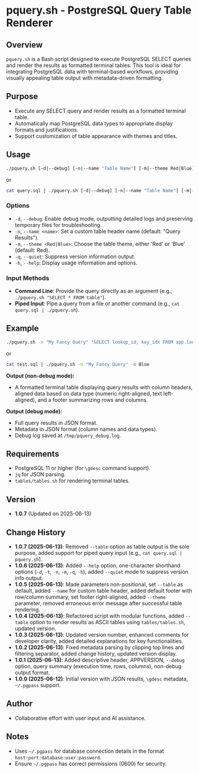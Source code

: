 # pquery.sh - PostgreSQL Query Table Renderer

## Overview
`pquery.sh` is a Bash script designed to execute PostgreSQL SELECT queries and render the results as formatted terminal tables. This tool is ideal for integrating PostgreSQL data with terminal-based workflows, providing visually appealing table output with metadata-driven formatting.

## Purpose
- Execute any SELECT query and render results as a formatted terminal table.
- Automatically map PostgreSQL data types to appropriate display formats and justifications.
- Support customization of table appearance with themes and titles.

## Usage
```bash
./pquery.sh [-d|--debug] [-n|--name "Table Name"] [-m|--theme Red|Blue] [-q|--quiet] [-h|--help] ["<query>"]
```
or
```bash
cat query.sql | ./pquery.sh [-d|--debug] [-n|--name "Table Name"] [-m|--theme Red|Blue] [-q|--quiet] [-h|--help]
```

### Options
- `-d`, `--debug`: Enable debug mode, outputting detailed logs and preserving temporary files for troubleshooting.
- `-n`, `--name <name>`: Set a custom table header name (default: "Query Results").
- `-m`, `--theme <Red|Blue>`: Choose the table theme, either 'Red' or 'Blue' (default: Red).
- `-q`, `--quiet`: Suppress version information output.
- `-h`, `--help`: Display usage information and options.

### Input Methods
- **Command Line**: Provide the query directly as an argument (e.g., `./pquery.sh "SELECT * FROM table"`).
- **Piped Input**: Pipe a query from a file or another command (e.g., `cat query.sql | ./pquery.sh`).

## Example
```bash
./pquery.sh -n "My Fancy Query" "SELECT lookup_id, key_idx FROM app.lookups WHERE lookup_id=38"
```
or
```bash
cat test.sql | ./pquery.sh -n "My Fancy Query" -m Blue
```

**Output (non-debug mode):**
- A formatted terminal table displaying query results with column headers, aligned data based on data type (numeric right-aligned, text left-aligned), and a footer summarizing rows and columns.

**Output (debug mode):**
- Full query results in JSON format.
- Metadata in JSON format (column names and data types).
- Debug log saved at `/tmp/pquery_debug.log`.

## Requirements
- PostgreSQL 11 or higher (for `\gdesc` command support).
- `jq` for JSON parsing.
- `tables/tables.sh` for rendering terminal tables.

## Version
- **1.0.7** (Updated on 2025-06-13)

## Change History
- **1.0.7 (2025-06-13)**: Removed `--table` option as table output is the sole purpose, added support for piped query input (e.g., `cat query.sql | pquery.sh`).
- **1.0.6 (2025-06-13)**: Added `--help` option, one-character shorthand options (`-d`, `-t`, `-n`, `-m`, `-q`, `-h`), added `--quiet` mode to suppress version info output.
- **1.0.5 (2025-06-13)**: Made parameters non-positional, set `--table` as default, added `--name` for custom table header, added default footer with row/column summary, set footer right-aligned, added `--theme` parameter, removed erroneous error message after successful table rendering.
- **1.0.4 (2025-06-13)**: Refactored script with modular functions, added `--table` option to render results as ASCII tables using `tables/tables.sh`, updated version.
- **1.0.3 (2025-06-13)**: Updated version number, enhanced comments for developer clarity, added detailed explanations for key functionalities.
- **1.0.2 (2025-06-13)**: Fixed metadata parsing by clipping top lines and filtering separator, added change history, updated version display.
- **1.0.1 (2025-06-13)**: Added descriptive header, APPVERSION, `--debug` option, query summary (execution time, rows, columns), non-debug output format.
- **1.0.0 (2025-06-12)**: Initial version with JSON results, `\gdesc` metadata, `~/.pgpass` support.

## Author
- Collaborative effort with user input and AI assistance.

## Notes
- Uses `~/.pgpass` for database connection details in the format `host:port:database:user:password`.
- Ensure `~/.pgpass` has correct permissions (0600) for security.
